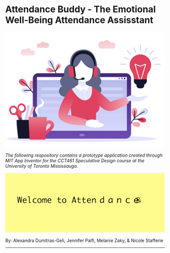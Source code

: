 # Attendance Buddy - The Emotional Well-Being Attendance Assisstant 

![readme_title_img2](Images/reaadme_title_img2.png)

*The following respository contains a prototype application created through MIT App Inventor for the CCT461 Speculative Design course at the University of Toronto Mississauga.*

![videogif1](Images/videogif1.gif)

By: Alexandra Dumitras-Geli, Jennifer Palfi, Melanie Zaky, & Nicole Stafferie

--- 
